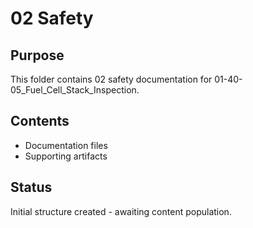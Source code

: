 # 02 Safety

## Purpose
This folder contains 02 safety documentation for 01-40-05_Fuel_Cell_Stack_Inspection.

## Contents
- Documentation files
- Supporting artifacts

## Status
Initial structure created - awaiting content population.

